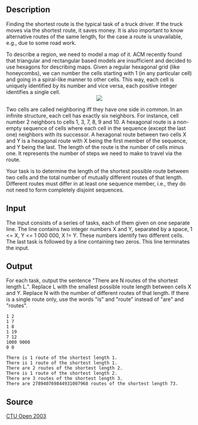 <h2>Description</h2><p>Finding the shortest route is the typical task of a truck driver. If the truck moves via the shortest route, it saves money. It is also important to know alternative routes of the same length, for the case a route is unavailable, e.g., due to some road work. 
</p>
To describe a region, we need to model a map of it. ACM recently found that triangular and rectangular based models are insufficient and decided to use hexagons for describing maps. Given a regular hexagonal grid (like honeycombs), we can number the cells starting with 1 (in any particular cell) and going in a spiral-like manner to other cells. This way, each cell is uniquely identified by its number and vice versa, each positive integer identifies a single cell. 
<center><img src="images/1792_1.jpg"></center><p>
</p>Two cells are called neighboring iff they have one side in common. In an infinite structure, each cell has exactly six neighbors. For instance, cell number 2 neighbors to cells 1, 3, 7, 8, 9 and 10. A hexagonal route is a non-empty sequence of cells where each cell in the sequence (except the last one) neighbors with its successor. A hexagonal route between two cells X and Y is a hexagonal route with X being the first member of the sequence, and Y being the last. The length of the route is the number of cells minus one. It represents the number of steps we need to make to travel via the route. 

Your task is to determine the length of the shortest possible route between two cells and the total number of mutually different routes of that length. Different routes must differ in at least one sequence member, i.e., they do not need to form completely disjoint sequences. 
<h2>Input</h2><p>The input consists of a series of tasks, each of them given on one separate line. The line contains two integer numbers X and Y, separated by a space, 1 &lt;= X, Y &lt;= 1 000 000, X != Y. These numbers identify two different cells. The last task is followed by a line containing two zeros. This line terminates the input. </p><h2>Output</h2><p>For each task, output the sentence "There are N routes of the shortest length L.". Replace L with the smallest possible route length between cells X and Y. Replace N with the number of different routes of that length. If there is a single route only, use the words "is" and "route" instead of "are" and "routes". </p><pre><code class="language-input1">1 2
1 7
1 8
1 19
7 12
1000 9000
0 0
</code></pre><pre><code class="language-output1">There is 1 route of the shortest length 1.
There is 1 route of the shortest length 1.
There are 2 routes of the shortest length 2.
There is 1 route of the shortest length 2.
There are 3 routes of the shortest length 3.
There are 278940769844931007968 routes of the shortest length 73.
</code></pre><h2>Source</h2><a href="searchproblem?field=source&amp;key=CTU+Open+2003">CTU Open 2003</a>